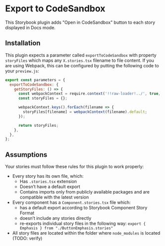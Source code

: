 # Export to CodeSandbox

This Storybook plugin adds "Open in CodeSandbox" button to each story displayed in Docs mode.

## Installation

This plugin expects a parameter called `exportToCodeSandbox` with property `storyFiles` which maps any `X.stories.tsx` filename to file content. If you are using Webpack, this can be configured by putting the following code to your `preview.js`:

```js
export const parameters = {
  exportToCodeSandbox: {
    getStoryFiles: () => {
      const webpackContext = require.context('!!raw-loader!../', true, /\.stories\.tsx$/);
      const storyFiles = {};

      webpackContext.keys().forEach(filename => {
        storyFiles[filename] = webpackContext(filename).default;
      });

      return storyFiles;
    },
  },
};
```

## Assumptions

Your stories must follow these rules for this plugin to work properly:

- Every story has its own file, which:
  - Has `.stories.tsx` extension
  - Doesn’t have a default export
  - Contains imports only from publicly available packages and are compatible with the latest version
- Every component has a `Component.stories.tsx` file which:
  - has a default export according to Storybook Component Story Format
  - doesn’t include any stories directly
  - re-exports individual story files in the following way: `export { Emphasis } from "./ButtonEmphasis.stories"`
- All story files are located within the folder where `node_modules` is located (TODO: verify)
